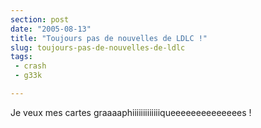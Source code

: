 ```yaml
---
section: post
date: "2005-08-13"
title: "Toujours pas de nouvelles de LDLC !"
slug: toujours-pas-de-nouvelles-de-ldlc
tags:
 - crash
 - g33k

---
```


Je veux mes cartes graaaaphiiiiiiiiiiiiiqueeeeeeeeeeeeees !
